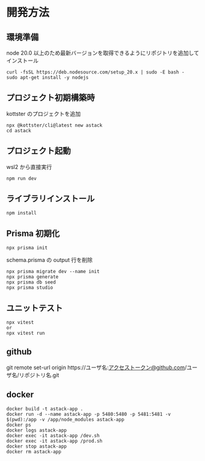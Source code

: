 # 開発方法

## 環境準備

node 20.0 以上のため最新バージョンを取得できるようにリポジトリを追加してインストール

```
curl -fsSL https://deb.nodesource.com/setup_20.x | sudo -E bash -
sudo apt-get install -y nodejs
```

## プロジェクト初期構築時

kottster のプロジェクトを追加

```
npx @kottster/cli@latest new astack
cd astack
```

## プロジェクト起動

wsl2 から直接実行

```
npm run dev
```

## ライブラリインストール

```
npm install
```

## Prisma 初期化

```
npx prisma init
```

schema.prisma の output 行を削除

```
npx prisma migrate dev --name init
npx prisma generate
npx prisma db seed
npx prisma studio
```

## ユニットテスト

```
npx vitest
or
npx vitest run
```

## github

git remote set-url origin https://ユーザ名:アクセストークン@github.com/ユーザ名/リポジトリ名.git

## docker

```
docker build -t astack-app .
docker run -d --name astack-app -p 5480:5480 -p 5481:5481 -v $(pwd):/app -v /app/node_modules astack-app
docker ps
docker logs astack-app
docker exec -it astack-app /dev.sh
docker exec -it astack-app /prod.sh
docker stop astack-app
docker rm astack-app
```
